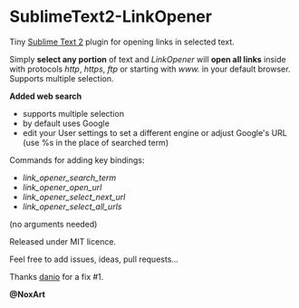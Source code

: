 SublimeText2-LinkOpener
=======================

Tiny [Sublime Text 2](http://www.sublimetext.com/) plugin for opening links in selected text.

Simply **select any portion** of text and *LinkOpener* will **open all links** inside with protocols *http*, *https*, *ftp* or starting with *www.* in your default browser. Supports multiple selection.

**Added web search**
- supports multiple selection
- by default uses Google
- edit your User settings to set a different engine or adjust Google's URL (use %s in the place of searched term)

Commands for adding key bindings:
* *link_opener_search_term*
* *link_opener_open_url*
* *link_opener_select_next_url*
* *link_opener_select_all_urls*

(no arguments needed)

Released under MIT licence.

Feel free to add issues, ideas, pull requests...

Thanks [danio](https://github.com/danio) for a fix #1.

**@NoxArt**
